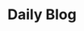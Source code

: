 ---
title: Daily Blog
description: Blog written about a day at Del Norte High School
layout: post
toc: false
comments: true
show_images: true
image: /images/diagram.png
---